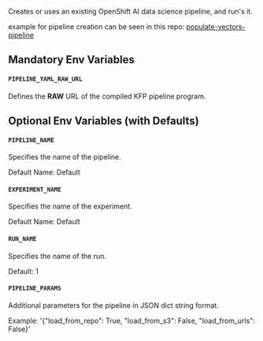 Creates or uses an existing OpenShift AI data science pipeline, and run's it.


example for pipeline creation can be seen in this repo: [populate-vectors-pipeline](https://github.com/RHEcosystemAppEng/populate-vectors-pipeline)

## Mandatory Env Variables

#### `PIPELINE_YAML_RAW_URL`

Defines the **RAW** URL of the compiled KFP pipeline program.



## Optional Env Variables (with Defaults)

#### `PIPELINE_NAME`

Specifies the name of the pipeline.

Default Name: Default


#### `EXPERIMENT_NAME`

Specifies the name of the experiment.

Default Name: Default


#### `RUN_NAME`

Specifies the name of the run.

Default: 1


#### `PIPELINE_PARAMS`

Additional parameters for the pipeline in JSON dict string format.

Example: '{"load_from_repo": True, "load_from_s3": False, "load_from_urls": False}'
